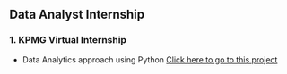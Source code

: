 ## Data Analyst Internship
### 1. KPMG Virtual Internship
- Data Analytics approach using Python
[Click here to go to this project](https://github.com/NikOO7/Data-Analyst-Internship/tree/main/KPMG%20Virtual%20Internship)
